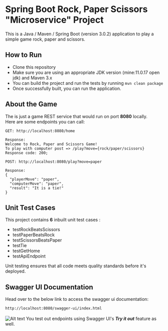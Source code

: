 # Spring Boot Rock, Paper Scissors "Microservice" Project

This is a Java / Maven / Spring Boot (version 3.0.2) application to play a simple game rock, paper and scissors.

## How to Run
* Clone this repository
* Make sure you are using an appropriate JDK version (mine:11.0.17 open jdk) and Maven 3.x
* You can build the project and run the tests by running ```mvn clean package```
* Once successfully built, you can run the application.

## About the Game
The is just a game REST service that would run on port **8080** locally. 
<br>
Here are some endpoints you can call:
```
GET: http://localhost:8080/home

Response:
Welcome to Rock, Paper and Scissors Game!
To play with computer post => /play?move={rock/paper/scissors}
Response code: 200;
```

```
POST: http://localhost:8080/play?move=paper

Response:
{
  "playerMove": "paper",
  "computerMove": "paper",
  "result": "It is a tie!"
}
```

## Unit Test Cases
This project contains **6** inbuilt unit test cases :
* testRockBeatsScissors
* testPaperBeatsRock
* testScissorsBeatsPaper
* testTie
* testGetHome
* testApiEndpoint

Unit testing ensures that all code meets quality standards before it's deployed.

## Swagger UI Documentation
Head over to the below link to access the swagger ui documentation: <br>

```http://localhost:8080/swagger-ui/index.html```
<br>
<br>
![Alt text](screenshots/swagger_doc.png?raw=true "Optional Title")
You test out endpoints using Swagger UI's ***Try it out*** feature as well.